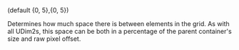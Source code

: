 (default {0, 5},{0, 5})

Determines how much space there is between elements in the grid. As with all UDim2s, this space can be both in a percentage of the parent container's size and raw pixel offset.